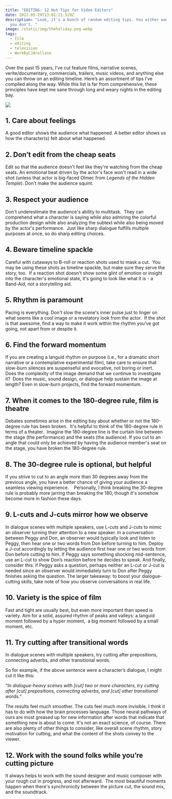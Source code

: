 ```yaml
---
title: "EDITING: 12 Hot Tips for Video Editors"
date: 2022-05-29T13:01:21.529Z
description: "Look, it's a bunch of random editing tips. You either want them or
  you don't. "
image: /static/img/theholiday.png.webp
tags:
  - film
  - editing
  - television
  - WorkByCJArellano
---
```

Over the past 15 years, I’ve cut feature films, narrative scenes, verite/documentary, commercials, trailers, music videos, and anything else you can throw on an editing timeline. Here’s an assortment of tips I’ve compiled along the way. While this list is far from comprehensive, these principles have kept me sane through long and weary nights in the editing bay. 

![](/static/img/john-in-the-holiday-john-krasinski-619457_1020_572_2.jpg)

## 1. Care about feelings

A good editor shows the audience what happened. A better editor shows us how the character(s) felt about what happened. 

## 2. Don’t edit from the cheap seats

Edit so that the audience doesn't feel like they're watching from the cheap seats. An emotional beat driven by the actor's face won't read in a wide shot (unless that actor is big-faced Olmec from *Legends of the Hidden Temple*). Don't make the audience squint. 

## 3. Respect your audience

Don't underestimate the audience's ability to multitask.  They can comprehend what a character is saying while also admiring the colorful production design while also analyzing the subtext while also being moved by the actor's performance.  Just like sharp dialogue fulfills multiple purposes at once, so do sharp editing choices.  

## 4. Beware timeline spackle

Careful with cutaways to B-roll or reaction shots used to mask a cut.  You may be using these shots as timeline spackle, but make sure they serve the story, too.  If a reaction shot doesn't show some glint of emotion or insight into the character's emotional state, it's going to look like what it is - a Band-Aid, not a storytelling aid.

## 5. Rhythm is paramount

Pacing is everything. Don't slow the scene's inner pulse just to linger on what seems like a cool image or a revelatory look from the actor.  If the shot is that awesome, find a way to make it work within the rhythm you've got going, not apart from or despite it.

## 6. Find the forward momentum

If you are creating a languid rhythm on purpose (i.e., for a dramatic short narrative or a contemplative experimental film), take care to ensure that slow-burn silences are suspenseful and evocative, not boring or inert.  Does the complexity of the image demand that we continue to investigate it?  Does the music, sound design, or dialogue help sustain the image at length? Even in slow-burn projects, find the forward momentum. 

## 7. When it comes to the 180-degree rule, film is theatre

Debates sometimes arise in the editing bay about whether or not the 180-degree rule has been broken.  It's helpful to think of the 180-degree rule in terms of a theater.  Imagine the 180-degree line is the curtain line between the stage (the performance) and the seats (the audience). If you cut to an angle that could only be achieved by having the audience member's seat on the stage, you have broken the 180-degree rule. 

## 8. The 30-degree rule is optional, but helpful

If you strive to cut to an angle more than 30 degrees away from the previous angle, you have a better chance of giving your audience a seamless viewing experience.    Personally, I think breaking the 30-degree rule is probably more jarring than breaking the 180, though it's somehow become more in fashion these days.

## 9. L-cuts and J-cuts mirror how we observe

In dialogue scenes with multiple speakers, use L-cuts and J-cuts to mimic an observer turning their attention to a new speaker. In a conversation between Peggy and Don, an observer would typically look and listen to Peggy, then hear one or two words from Don before turning to him. Deploy a J-cut accordingly by letting the audience first hear one or two words from Don before cutting to him. If Peggy says something shocking mid-sentence, use an L-cut to show Don’s reaction before he decides to speak. And finally, consider this: if Peggy asks a question, perhaps neither an L-cut or J-cut is needed since an observer would immediately turn to Don after Peggy finishes asking the question. The larger takeaway: to boost your dialogue-cutting skills, take note of how you observe conversations in real life. 

## 10. Variety is the spice of film

Fast and tight are usually best, but even more important than speed is variety. Aim for a solid, assured rhythm of peaks and valleys: a languid moment followed by a hyper moment,  a big moment followed by a small moment, etc.  

## 11. Try cutting after transitional words

In dialogue scenes with multiple speakers, try cutting after prepositions, connecting adverbs, and other transitional words.

So for example, if the above sentence were a character’s dialogue, I might cut it like this: 

*“In dialogue-heavy scenes with \[cut] two or more characters, try cutting after \[cut] prepositions, connecting adverbs, and \[cut] other transitional words.”*

The results feel much smoother. The cuts feel much more invisible. I think it has to do with how the brain processes language. Those neural pathways of ours are most greased up for new information after words that indicate that something new is about to come. It's not an exact science, of course. There are also plenty of other things to consider, like overall scene rhythm, story motivation for cutting, and what the content of the shots convey to the viewer.

## 12. Work with the sound folks while you’re cutting picture

It always helps to work with the sound designer and music composer with your rough cut in progress, and not afterward.  The most beautiful moments happen when there's synchronicity between the picture cut, the sound mix, and the soundtrack.